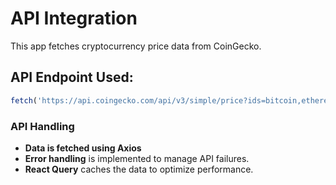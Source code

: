 # API Integration
This app fetches cryptocurrency price data from CoinGecko.

## API Endpoint Used:
```typescript
fetch('https://api.coingecko.com/api/v3/simple/price?ids=bitcoin,ethereum,ripple,litecoin,cardano&vs_currencies=usd')
```

### API Handling
- **Data is fetched using Axios**
- **Error handling** is implemented to manage API failures.
- **React Query** caches the data to optimize performance.
